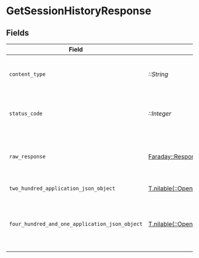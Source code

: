 # GetSessionHistoryResponse


## Fields

| Field                                                                                                                                          | Type                                                                                                                                           | Required                                                                                                                                       | Description                                                                                                                                    |
| ---------------------------------------------------------------------------------------------------------------------------------------------- | ---------------------------------------------------------------------------------------------------------------------------------------------- | ---------------------------------------------------------------------------------------------------------------------------------------------- | ---------------------------------------------------------------------------------------------------------------------------------------------- |
| `content_type`                                                                                                                                 | *::String*                                                                                                                                     | :heavy_check_mark:                                                                                                                             | HTTP response content type for this operation                                                                                                  |
| `status_code`                                                                                                                                  | *::Integer*                                                                                                                                    | :heavy_check_mark:                                                                                                                             | HTTP response status code for this operation                                                                                                   |
| `raw_response`                                                                                                                                 | [Faraday::Response](https://www.rubydoc.info/gems/faraday/Faraday/Response)                                                                    | :heavy_check_mark:                                                                                                                             | Raw HTTP response; suitable for custom response parsing                                                                                        |
| `two_hundred_application_json_object`                                                                                                          | [T.nilable(::OpenApiSDK::Operations::GetSessionHistoryResponseBody)](../../models/operations/getsessionhistoryresponsebody.md)                 | :heavy_minus_sign:                                                                                                                             | List of Plex Sessions                                                                                                                          |
| `four_hundred_and_one_application_json_object`                                                                                                 | [T.nilable(::OpenApiSDK::Operations::GetSessionHistorySessionsResponseBody)](../../models/operations/getsessionhistorysessionsresponsebody.md) | :heavy_minus_sign:                                                                                                                             | Unauthorized - Returned if the X-Plex-Token is missing from the header or query.                                                               |